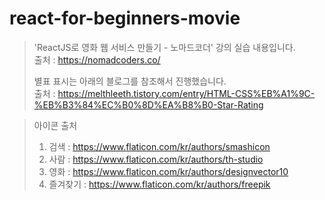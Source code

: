 # react-for-beginners-movie
>'ReactJS로 영화 웹 서비스 만들기 - 노마드코더' 강의 실습 내용입니다. <br/>
>출처 : https://nomadcoders.co/<br/>
>
>별표 표시는 아래의 블로그를 참조해서 진행했습니다. <br/>
>출처 : https://melthleeth.tistory.com/entry/HTML-CSS%EB%A1%9C-%EB%B3%84%EC%B0%8D%EA%B8%B0-Star-Rating <br/>

>아이콘 출처 
> 1) 검색 : https://www.flaticon.com/kr/authors/smashicon 
> 2) 사람 : https://www.flaticon.com/kr/authors/th-studio 
> 3) 영화 : https://www.flaticon.com/kr/authors/designvector10
> 4) 즐겨찾기 : https://www.flaticon.com/kr/authors/freepik
